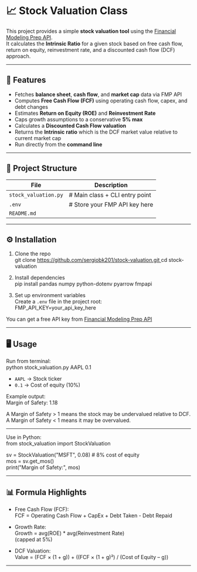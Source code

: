 # 📈 Stock Valuation Class

This project provides a simple **stock valuation tool** using the [Financial Modeling Prep API](https://site.financialmodelingprep.com/developer/docs).  
It calculates the **Intrinsic Ratio** for a given stock based on free cash flow, return on equity, reinvestment rate, and a discounted cash flow (DCF) approach.  

---

## 🚀 Features
- Fetches **balance sheet**, **cash flow**, and **market cap** data via FMP API  
- Computes **Free Cash Flow (FCF)** using operating cash flow, capex, and debt changes  
- Estimates **Return on Equity (ROE)** and **Reinvestment Rate**  
- Caps growth assumptions to a conservative **5% max**  
- Calculates a **Discounted Cash Flow valuation**  
- Returns the **Intrinsic ratio** which is the DCF market value relative to current market cap  
- Run directly from the **command line**  

---

## 📂 Project Structure

| File | Description |
|----------|-------------|
| `stock_valuation.py` | # Main class + CLI entry point
| `.env` | # Store your FMP API key here
| `README.md` | 


---

## ⚙️ Installation

1. Clone the repo  
   git clone [https://github.com/sergiobk201/stock-valuation.git  ](https://github.com/sergiobk201/fast_company_valuator)
   cd stock-valuation  

2. Install dependencies  
   pip install pandas numpy python-dotenv pyarrow fmpapi  

3. Set up environment variables  
   Create a `.env` file in the project root:  
   FMP_API_KEY=your_api_key_here  

You can get a free API key from [Financial Modeling Prep API](https://site.financialmodelingprep.com/developer/docs)

---

## 🖥️ Usage

Run from terminal:  
python stock_valuation.py AAPL 0.1  

- `AAPL` → Stock ticker  
- `0.1` → Cost of equity (10%)  

Example output:  
Margin of Safety: 1.18  

A Margin of Safety > 1 means the stock may be undervalued relative to DCF.  
A Margin of Safety < 1 means it may be overvalued.  

---

Use in Python:  
from stock_valuation import StockValuation  

sv = StockValuation("MSFT", 0.08)  # 8% cost of equity  
mos = sv.get_mos()  
print("Margin of Safety:", mos)  

---

## 📊 Formula Highlights
- Free Cash Flow (FCF):  
  FCF = Operating Cash Flow + CapEx + Debt Taken - Debt Repaid  

- Growth Rate:  
  Growth = avg(ROE) * avg(Reinvestment Rate)  
  (capped at 5%)  

- DCF Valuation:  
  Value = (FCF × (1 + g)) + ((FCF × (1 + g)²) / (Cost of Equity – g))  

---

